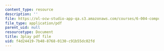 ```yaml
---
content_type: resource
description: ''
file: https://ol-ocw-studio-app-qa.s3.amazonaws.com/courses/6-004-computation-structures-spring-2017/f4d244197b4887680130c91b55dc02fd_3VGZANOQXAM.pdf
file_type: application/pdf
parent_uid: null
resourcetype: Document
title: 3play pdf file
uid: f4d24419-7b48-8768-0130-c91b55dc02fd
---
```

